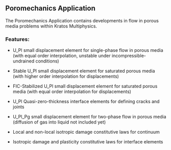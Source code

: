 ## Poromechanics Application

The Poromechanics Application contains developments in flow in porous media problems within Kratos Multiphysics.

### Features:

- U_Pl small displacement element for single-phase flow in porous media (with
equal order interpolation, unstable under incompressible-undrained
conditions)

- Stable U_Pl small displacement element for saturated porous media
(with higher order interpolation for displacements)

- FIC-Stabilized U_Pl small displacement element for saturated porous media
(with equal order interpolation for displacements)

- U_Pl Quasi-zero-thickness interface elements for defining cracks and
joints

- U_Pl_Pg small displacement element for two-phase flow in porous media (diffusion of gas into liquid not included yet)

- Local and non-local isotropic damage constitutive laws for continuum

- Isotropic damage and plasticity constitutive laws for interface elements

